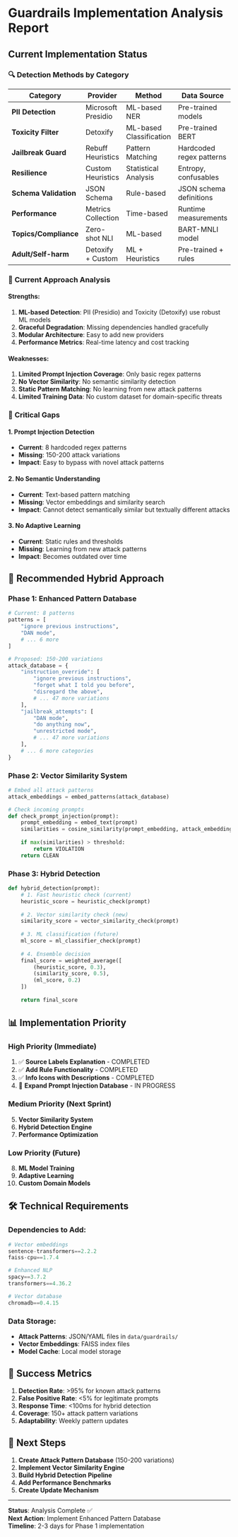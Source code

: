 # Guardrails Implementation Analysis Report

## Current Implementation Status

### 🔍 **Detection Methods by Category**

| Category | Provider | Method | Data Source | Effectiveness |
|----------|----------|--------|-------------|---------------|
| **PII Detection** | Microsoft Presidio | ML-based NER | Pre-trained models | ✅ High |
| **Toxicity Filter** | Detoxify | ML-based Classification | Pre-trained BERT | ✅ High |
| **Jailbreak Guard** | Rebuff Heuristics | Pattern Matching | Hardcoded regex patterns | ⚠️ Medium |
| **Resilience** | Custom Heuristics | Statistical Analysis | Entropy, confusables | ⚠️ Medium |
| **Schema Validation** | JSON Schema | Rule-based | JSON schema definitions | ✅ High |
| **Performance** | Metrics Collection | Time-based | Runtime measurements | ✅ High |
| **Topics/Compliance** | Zero-shot NLI | ML-based | BART-MNLI model | ⚠️ Medium |
| **Adult/Self-harm** | Detoxify + Custom | ML + Heuristics | Pre-trained + rules | ⚠️ Medium |

### 🎯 **Current Approach Analysis**

#### **Strengths:**
1. **ML-based Detection**: PII (Presidio) and Toxicity (Detoxify) use robust ML models
2. **Graceful Degradation**: Missing dependencies handled gracefully
3. **Modular Architecture**: Easy to add new providers
4. **Performance Metrics**: Real-time latency and cost tracking

#### **Weaknesses:**
1. **Limited Prompt Injection Coverage**: Only basic regex patterns
2. **No Vector Similarity**: No semantic similarity detection
3. **Static Pattern Matching**: No learning from new attack patterns
4. **Limited Training Data**: No custom dataset for domain-specific threats

### 🚨 **Critical Gaps**

#### **1. Prompt Injection Detection**
- **Current**: 8 hardcoded regex patterns
- **Missing**: 150-200 attack variations
- **Impact**: Easy to bypass with novel attack patterns

#### **2. No Semantic Understanding**
- **Current**: Text-based pattern matching
- **Missing**: Vector embeddings and similarity search
- **Impact**: Cannot detect semantically similar but textually different attacks

#### **3. No Adaptive Learning**
- **Current**: Static rules and thresholds
- **Missing**: Learning from new attack patterns
- **Impact**: Becomes outdated over time

## 🎯 **Recommended Hybrid Approach**

### **Phase 1: Enhanced Pattern Database**
```python
# Current: 8 patterns
patterns = [
    "ignore previous instructions",
    "DAN mode",
    # ... 6 more
]

# Proposed: 150-200 variations
attack_database = {
    "instruction_override": [
        "ignore previous instructions",
        "forget what I told you before",
        "disregard the above",
        # ... 47 more variations
    ],
    "jailbreak_attempts": [
        "DAN mode",
        "do anything now",
        "unrestricted mode",
        # ... 47 more variations
    ],
    # ... 6 more categories
}
```

### **Phase 2: Vector Similarity System**
```python
# Embed all attack patterns
attack_embeddings = embed_patterns(attack_database)

# Check incoming prompts
def check_prompt_injection(prompt):
    prompt_embedding = embed_text(prompt)
    similarities = cosine_similarity(prompt_embedding, attack_embeddings)
    
    if max(similarities) > threshold:
        return VIOLATION
    return CLEAN
```

### **Phase 3: Hybrid Detection**
```python
def hybrid_detection(prompt):
    # 1. Fast heuristic check (current)
    heuristic_score = heuristic_check(prompt)
    
    # 2. Vector similarity check (new)
    similarity_score = vector_similarity_check(prompt)
    
    # 3. ML classification (future)
    ml_score = ml_classifier_check(prompt)
    
    # 4. Ensemble decision
    final_score = weighted_average([
        (heuristic_score, 0.3),
        (similarity_score, 0.5),
        (ml_score, 0.2)
    ])
    
    return final_score
```

## 📊 **Implementation Priority**

### **High Priority (Immediate)**
1. ✅ **Source Labels Explanation** - COMPLETED
2. ✅ **Add Rule Functionality** - COMPLETED  
3. ✅ **Info Icons with Descriptions** - COMPLETED
4. 🔄 **Expand Prompt Injection Database** - IN PROGRESS

### **Medium Priority (Next Sprint)**
5. **Vector Similarity System**
6. **Hybrid Detection Engine**
7. **Performance Optimization**

### **Low Priority (Future)**
8. **ML Model Training**
9. **Adaptive Learning**
10. **Custom Domain Models**

## 🛠️ **Technical Requirements**

### **Dependencies to Add:**
```python
# Vector embeddings
sentence-transformers==2.2.2
faiss-cpu==1.7.4

# Enhanced NLP
spacy==3.7.2
transformers==4.36.2

# Vector database
chromadb==0.4.15
```

### **Data Storage:**
- **Attack Patterns**: JSON/YAML files in `data/guardrails/`
- **Vector Embeddings**: FAISS index files
- **Model Cache**: Local model storage

## 🎯 **Success Metrics**

1. **Detection Rate**: >95% for known attack patterns
2. **False Positive Rate**: <5% for legitimate prompts  
3. **Response Time**: <100ms for hybrid detection
4. **Coverage**: 150+ attack pattern variations
5. **Adaptability**: Weekly pattern updates

## 🚀 **Next Steps**

1. **Create Attack Pattern Database** (150-200 variations)
2. **Implement Vector Similarity Engine**
3. **Build Hybrid Detection Pipeline**
4. **Add Performance Benchmarks**
5. **Create Update Mechanism**

---

**Status**: Analysis Complete ✅  
**Next Action**: Implement Enhanced Pattern Database  
**Timeline**: 2-3 days for Phase 1 implementation
